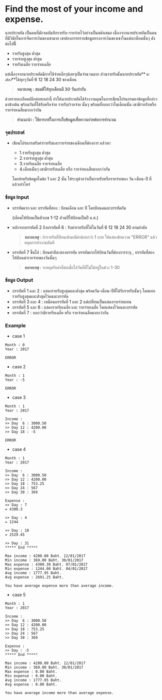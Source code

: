 # Find the most of your income and expense.

นายประหยัด เป็นคนที่มักจดบันทึกรายรับ-รายจ่ายไว้อย่างเป็นสม่ำเสมอ เนื่องจากนายประหยัดเป็นคนที่มีวินัยในการจัดการเงินของเขามาก เขาต้องการทราบข้อมูลทางการเงินของเขาในแต่ละเดือนนั้นๆ ดังต่อไปนี้้ 

  - รายรับสูงสุด ต่ำสุด
  - รายจ่ายสูงสุด ต่ำสุด
  - รายรับเฉลี่ย รายจ่ายเฉลี่ย
  
แต่เนื่องจากนายประหยัดมีการใช้จ่ายเล็กๆน้อยๆเป็นจำนวนมาก ส่วนรายรับนั้นนายประหยัด**_จะต้อง_**ได้ทุกๆวันที่ 6 12 18 24 30 ของเดือน 

> **หมายเหตุ : สมมติให้ทุกเดือนมี 30 วันเท่ากัน**

ด้วยรายละเอียดปลีกย่อยเหล่านี้ ทำให้นายประหยัดได้จ้างวานคุณในการเขียนโปรแกรมหาข้อมูลที่กล่าวมาข้างต้น พร้อมวันที่ได้รับหรือจ่าย รายรับ/รายจ่าย นั้นๆ พร้อมทั้งบอกว่าในเดือนนั้น เขามีรายรับหรือรายจ่ายเฉลี่ยมากกว่ากัน

> **คำแนะนำ : ใช้อารเรย์ในการเก็บข้อมูลเพื่อความง่ายต่อการคำนวณ**

### จุดประสงค์ ###
  - เขียนโปรแกรมรับค่ารายรับและรายจ่ายของเดือนที่ต้องการ แล้วหา 
    - 1.รายรับสูงสุด ต่ำสุด
    - 2.รายจ่ายสูงสุด ต่ำสุด
    - 3.รายรับเฉลี่ย รายจ่ายเฉลี่ย
    - 4.เดือนนั้นๆ เขามีรายรับเฉลี่ย หรือ รายจ่ายเฉลี่ยมากกว่ากัน
    
    โดยสำหรับข้อมูลในข้อ 1 และ 2 นั้น ให้ระบุด้วยว่าเป็นรายรับหรือรายจ่ายของ วัน-เดือน-ปี ที่แล้วเท่าไหร่
    
### ข้อมูล Input ###
  - บรรทัดแรก และ บรรทัดที่สอง : ป้อนเดือน และ ปี โดยป้อนคนละบรรทัดกัน 
  
    (เดือนให้ป้อนเป็นตัวเลข 1-12 ส่วนปีให้ป้อนเป็นปี ค.ศ.)
    
  - หลังจากบรรทัดที่ 2 ถึงบรรทัดที่ 6 : รับค่ารายรับที่ได้ในวันที่ 6 12 18 24 30 ตามลำดับ
  
    > **_หมายเหตุ_** : ถ้ารายรับที่ป้อนเข้ามามีค่าน้อยกว่า 1 บาท ให้แสดงข้อความ "ERROR" แล้วหยุดการทำงานทันที
    
  - บรรทัดที่ 7 ขึ้นไป : ป้อนค่าทีละสองบรรทัด บรรทัดแรกให้ป้อนวันที่ต้องการระบุ , บรรทัดที่สองให้ป้อนค่ารายจ่ายของวันนั้นๆ 
    
    > **_หมายเหตุ_** : จะหยุดรับค่าก็ต่อเมื่อใส่วันที่ที่ไม่ได้อยู่ในช่วง 1-30
    
### ข้อมูล Output ###
  - บรรทัดที่ 1 และ 2 : แสดงรายรับสูงสุดและต่ำสุด พร้อมวัน-เดือน-ปีที่ได้รับรายรับนั้นๆ โดยแยกรายรับสูงสุดและต่ำสุดไว้คนละบรรทัด
  - บรรทัดที่ 3 และ 4 : เหมือนบรรทัดที่ 1 และ 2 แต่เปลี่ยนเป็นแสดงรายจ่ายแทน
  - บรรทัดที่ 5 และ 6 : แสดงรายรับเฉลี่ย และ รายจ่ายเฉลี่ย โดยแสดงไว้คนละบรรทัด
  - บรรทัดที่ 7 : บอกว่ามีรายรับเฉลี่ย หรือ รายจ่ายเฉลี่ยมากกว่ากัน
  
### Example ###
  - case 1
  
  ~~~~
  Month : 0
  Year : 2017
  
  ERROR
  ~~~~
  
  - case 2
  
  ~~~~
  Month : 1
  Year : -5
  
  ERROR
  ~~~~

  - case 3
  
  ~~~~
  Month : 1
  Year : 2017
  
  Income :
  >> Day  6 : 3000.50
  >> Day 12 : 4200.00
  >> Day 18 : -5
  
  ERROR
  ~~~~

  - case 4
  
  ~~~~
  Month : 1
  Year : 2017
  
  Income :
  >> Day  6 : 3000.50
  >> Day 12 : 4200.00
  >> Day 18 : 753.25
  >> Day 24 : 567
  >> Day 30 : 369
  
  Expense :
  >> Day : 7
  = 4300.3
  
  >> Day : 4
  = 1244
  
  >> Day : 18
  = 2529.45
  
  >> Day : 31
  ***** End *****
  
  Max income : 4200.00 Baht. 12/01/2017
  Min income : 369.00 Baht. 30/01/2017
  Max expense : 4300.30 Baht. 07/01/2017
  Min expense : 1244.00 Baht. 04/01/2017
  Avg income : 1777.95 Baht.
  Avg expense : 2691.25 Baht.
  
  You have average expense more than average income.
  ~~~~
  
  - case 5
  ~~~~
  Month : 1
  Year : 2017
  
  Income :
  >> Day  6 : 3000.50
  >> Day 12 : 4200.00
  >> Day 18 : 753.25
  >> Day 24 : 567
  >> Day 30 : 369
  
  Expense :
  >> Day : -5
  ***** End *****
  
  Max income : 4200.00 Baht. 12/01/2017
  Min income : 369.00 Baht. 30/01/2017
  Max expense : 0.00 Baht.
  Min expense : 0.00 Baht.
  Avg income : 1777.95 Baht.
  Avg expense : 0.00 Baht.
  
  You have average income more than average expense.
  ~~~~
  
  
